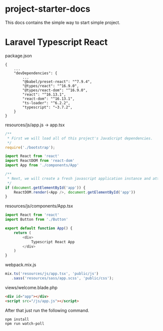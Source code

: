 # project-starter-docs
This docs contains the simple way to start simple project.

# Laravel Typescript React
package.json
```
{
    ...
    "devDependencies": {
        ...
        "@babel/preset-react": "^7.9.4",
        "@types/react": "^16.9.0",
        "@types/react-dom": "^16.9.0",
        "react": "^16.13.1",
        "react-dom": "^16.13.1",
        "ts-loader": "^6.2.2",
        "typescript": "~3.7.2",
    }
}
```
resources/js/app.js -> app.tsx
```js
/**
 * First we will load all of this project's JavaScript dependencies.
 */
require('./bootstrap');

import React from 'react'
import ReactDOM from 'react-dom'
import App from './components/App'

/**
 * Next, we will create a fresh javascript application instance and attach it to DOM
 */
if (document.getElementById('app')) {
    ReactDOM.render(<App />, document.getElementById('app'))
}
```
resources/js/components/App.tsx
```js
import React from 'react'
import Button from './Button'

export default function App() {
    return (
        <div>
            Typescript React App
        </div>
    )
}
```
webpack.mix.js
```js
mix.ts('resources/js/app.tsx', 'public/js')
   .sass('resources/sass/app.scss', 'public/css');
```
views/welcome.blade.php
```html
<div id="app"></div>
<script src="/js/app.js"></script>
```
After that just run the following command.
```
npm install
npm run watch-poll
```
